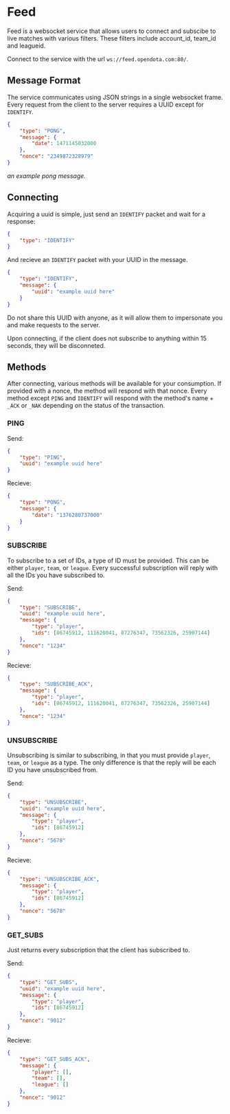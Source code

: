 # Feed

Feed is a websocket service that allows users to connect and subscibe to live matches with various filters. These filters include account_id, team_id and leagueid. 

Connect to the service with the url `ws://feed.opendota.com:80/`.

## Message Format

The service communicates using JSON strings in a single websocket frame. Every request from the client to the server requires a UUID except for `IDENTIFY`.

```json
{
    "type": "PONG",
    "message": {
        "date": 1471145032000
    },
    "nonce": "2349872328979"
}
```
_an example pong message._

## Connecting

Acquiring a uuid is simple, just send an `IDENTIFY` packet and wait for a response:

```json
{
    "type": "IDENTIFY"
}
```
And recieve an `IDENTIFY` packet with your UUID in the message.
```json
{
    "type": "IDENTIFY",
    "message": {
        "uuid": "example uuid here"
    }
}
```
Do not share this UUID with anyone, as it will allow them to impersonate you and make requests to the server.

Upon connecting, if the client does not subscribe to anything within 15 seconds, they will be disconneted.

## Methods

After connecting, various methods will be available for your consumption. If provided with a nonce, the method will respond with that nonce. Every method except `PING` and `IDENTIFY` will respond with the method's name + `_ACK` or `_NAK` depending on the status of the transaction.

### PING

Send:
```json
{
    "type": "PING",
    "uuid": "example uuid here"
}
```
Recieve:
```json
{
    "type": "PONG",
    "message": {
        "date": "1376280737000"
    }
}
```

### SUBSCRIBE
To subscribe to a set of IDs, a type of ID must be provided. This can be either `player`, `team`, or `league`. Every successful subscription will reply with all the IDs you have subscribed to.

Send:
```json
{
    "type": "SUBSCRIBE",
    "uuid": "example uuid here",
    "message": {
        "type": "player",
        "ids": [86745912, 111620041, 87276347, 73562326, 25907144]
    },
    "nonce": "1234"
}
```
Recieve:
```json
{
    "type": "SUBSCRIBE_ACK",
    "message": {
        "type": "player",
        "ids": [86745912, 111620041, 87276347, 73562326, 25907144]
    },
    "nonce": "1234"
}
```

### UNSUBSCRIBE
Unsubscribing is similar to subscribing, in that you must provide `player`, `team`, or `league` as a type. The only difference is that the reply will be each ID you have unsubscribed from.

Send:
```json
{
    "type": "UNSUBSCRIBE",
    "uuid": "example uuid here",
    "message": {
        "type": "player",
        "ids": [86745912]
    },
    "nonce": "5678"
}
```
Recieve:
```json
{
    "type": "UNSUBSCRIBE_ACK",
    "message": {
        "type": "player",
        "ids": [86745912]
    },
    "nonce": "5678"
}
```

### GET_SUBS
Just returns every subscription that the client has subscribed to.

Send:
```json
{
    "type": "GET_SUBS",
    "uuid": "example uuid here",
    "message": {
        "type": "player",
        "ids": [86745912]
    },
    "nonce": "9012"
}
```
Recieve:
```json
{
    "type": "GET_SUBS_ACK",
    "message": {
        "player": [],
        "team": [],
        "league": []
    },
    "nonce": "9012"
}
```
